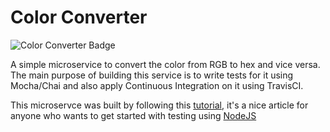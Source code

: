 # Color Converter

![Color Converter Badge](https://api.travis-ci.org/abdulhannanali/color-converter.svg?branch=master)

A simple microservice to convert the color from RGB to hex and vice versa.
The main purpose of building this service is to write tests for it using Mocha/Chai
and also apply Continuous Integration on it using TravisCI.

This microservce was built by following this [tutorial](https://semaphoreci.com/community/tutorials/getting-started-with-node-js-and-mocha),
it's a nice article for anyone who wants to get started with testing using [NodeJS](https://nodejs.org)
